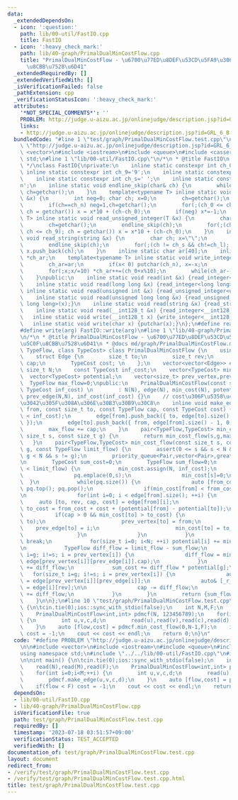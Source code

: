 ```yaml
---
data:
  _extendedDependsOn:
  - icon: ':question:'
    path: lib/00-util/FastIO.cpp
    title: FastIO
  - icon: ':heavy_check_mark:'
    path: lib/40-graph/PrimalDualMinCostFlow.cpp
    title: "PrimalDualMinCostFlow - \u6700\u77ED\u8DEF\u53CD\u5FA9\u306E\u6700\u5C0F\
      \u8CBB\u7528\u6D41"
  _extendedRequiredBy: []
  _extendedVerifiedWith: []
  _isVerificationFailed: false
  _pathExtension: cpp
  _verificationStatusIcon: ':heavy_check_mark:'
  attributes:
    '*NOT_SPECIAL_COMMENTS*': ''
    PROBLEM: http://judge.u-aizu.ac.jp/onlinejudge/description.jsp?id=GRL_6_B
    links:
    - http://judge.u-aizu.ac.jp/onlinejudge/description.jsp?id=GRL_6_B
  bundledCode: "#line 1 \"test/graph/PrimalDualMinCostFlow.test.cpp\"\n#define PROBLEM\
    \ \"http://judge.u-aizu.ac.jp/onlinejudge/description.jsp?id=GRL_6_B\"\n\n#include\
    \ <vector>\n#include <iostream>\n#include <queue>\n#include <cassert>\nusing namespace\
    \ std;\n#line 1 \"lib/00-util/FastIO.cpp\"\n/*\n * @title FastIO\n * @docs md/util/FastIO.md\n\
    \ */\nclass FastIO{\nprivate:\n    inline static constexpr int ch_0='0';\n   \
    \ inline static constexpr int ch_9='9';\n    inline static constexpr int ch_n='-';\n\
    \    inline static constexpr int ch_s=' ';\n    inline static constexpr int ch_l='\\\
    n';\n    inline static void endline_skip(char& ch) {\n        while(ch==ch_l)\
    \ ch=getchar();\n    }\n    template<typename T> inline static void read_integer(T\
    \ &x) {\n        int neg=0; char ch; x=0;\n        ch=getchar();\n        endline_skip(ch);\n\
    \        if(ch==ch_n) neg=1,ch=getchar();\n        for(;(ch_0 <= ch && ch <= ch_9);\
    \ ch = getchar()) x = x*10 + (ch-ch_0);\n        if(neg) x*=-1;\n    }\n    template<typename\
    \ T> inline static void read_unsigned_integer(T &x) {\n        char ch; x=0;\n\
    \        ch=getchar();\n        endline_skip(ch);\n        for(;(ch_0 <= ch &&\
    \ ch <= ch_9); ch = getchar()) x = x*10 + (ch-ch_0);\n    }\n    inline static\
    \ void read_string(string &x) {\n        char ch; x=\"\";\n        ch=getchar();\n\
    \        endline_skip(ch);\n        for(;(ch != ch_s && ch!=ch_l); ch = getchar())\
    \ x.push_back(ch);\n    }\n    inline static char ar[40];\n    inline static char\
    \ *ch_ar;\n    template<typename T> inline static void write_integer(T x) {\n\
    \        ch_ar=ar;\n        if(x< 0) putchar(ch_n), x=-x;\n        if(x==0) putchar(ch_0);\n\
    \        for(;x;x/=10) *ch_ar++=(ch_0+x%10);\n        while(ch_ar--!=ar) putchar(*ch_ar);\n\
    \    }\npublic:\n    inline static void read(int &x) {read_integer<int>(x);}\n\
    \    inline static void read(long long &x) {read_integer<long long>(x);}\n   \
    \ inline static void read(unsigned int &x) {read_unsigned_integer<unsigned int>(x);}\n\
    \    inline static void read(unsigned long long &x) {read_unsigned_integer<unsigned\
    \ long long>(x);}\n    inline static void read(string &x) {read_string(x);}\n\
    \    inline static void read(__int128_t &x) {read_integer<__int128_t>(x);}\n \
    \   inline static void write(__int128_t x) {write_integer<__int128_t>(x);}\n \
    \   inline static void write(char x) {putchar(x);}\n};\n#define read(arg) FastIO::read(arg)\n\
    #define write(arg) FastIO::write(arg)\n#line 1 \"lib/40-graph/PrimalDualMinCostFlow.cpp\"\
    \n/*\n * @title PrimalDualMinCostFlow - \u6700\u77ED\u8DEF\u53CD\u5FA9\u306E\u6700\
    \u5C0F\u8CBB\u7528\u6D41\n * @docs md/graph/PrimalDualMinCostFlow.md\n */\ntemplate<class\
    \ TypeFlow, class TypeCost> class PrimalDualMinCostFlow {\n    using Pair = pair<TypeCost,size_t>;\n\
    \    struct Edge {\n        size_t to;\n        size_t rev;\n        TypeFlow\
    \ cap;\n        TypeCost cost; \n    };\n    vector<vector<Edge>> edge;\n    const\
    \ size_t N;\n    const TypeCost inf_cost;\n    vector<TypeCost> min_cost;\n  \
    \  vector<TypeCost> potential;\n    vector<size_t> prev_vertex,prev_edge;\n  \
    \  TypeFlow max_flow=0;\npublic:\n    PrimalDualMinCostFlow(const size_t N, const\
    \ TypeCost inf_cost) \n        : N(N), edge(N), min_cost(N), potential(N,0), prev_vertex(N,N),\
    \ prev_edge(N,N), inf_cost(inf_cost) {}\n    // cost\u306F\u5358\u4F4D\u6D41\u91CF\
    \u3042\u305F\u308A\u306E\u30B3\u30B9\u30C8\n    inline void make_edge(const size_t\
    \ from, const size_t to, const TypeFlow cap, const TypeCost cost) {\n        assert(cost\
    \ < inf_cost);\n        edge[from].push_back({ to, edge[to].size(), cap, cost\
    \ });\n        edge[to].push_back({ from, edge[from].size() - 1, 0, -cost });\n\
    \        max_flow += cap;\n    }\n    pair<TypeFlow,TypeCost> min_cost_flow(const\
    \ size_t s, const size_t g) {\n        return min_cost_flow(s,g,max_flow);\n \
    \   }\n    pair<TypeFlow,TypeCost> min_cost_flow(const size_t s, const size_t\
    \ g, const TypeFlow limit_flow) {\n        assert(0 <= s && s < N && 0 <= g &&\
    \ g < N && s != g);\n        priority_queue<Pair,vector<Pair>,greater<Pair>> pq;\n\
    \n        TypeCost sum_cost=0;\n        TypeFlow sum_flow=0;\n        while(sum_flow\
    \ < limit_flow) {\n            min_cost.assign(N, inf_cost);\n            {\n\
    \                pq.emplace(0,s);\n                min_cost[s]=0;\n          \
    \  }\n            while(pq.size()) {\n                auto [from_cost, from] =\
    \ pq.top(); pq.pop();\n                if(min_cost[from] < from_cost) continue;\n\
    \n                for(int i=0; i < edge[from].size(); ++i) {\n               \
    \     auto [to, rev, cap, cost] = edge[from][i];\n                    TypeCost\
    \ to_cost = from_cost + cost + (potential[from] - potential[to]);\n          \
    \          if(cap > 0 && min_cost[to] > to_cost) {\n                        pq.emplace(to_cost,\
    \ to);\n                        prev_vertex[to] = from;\n                    \
    \    prev_edge[to] = i;\n                        min_cost[to] = to_cost;\n   \
    \                 }\n                }\n            }\n            if(min_cost[g]==inf_cost)\
    \ break;\n            for(size_t i=0; i<N; ++i) potential[i] += min_cost[i];\n\
    \n            TypeFlow diff_flow = limit_flow - sum_flow;\n            for(size_t\
    \ i=g; i!=s; i = prev_vertex[i]) {\n                diff_flow = min(diff_flow,\
    \ edge[prev_vertex[i]][prev_edge[i]].cap);\n            }\n            sum_flow\
    \ += diff_flow;\n            sum_cost += diff_flow * potential[g];\n         \
    \   for(size_t i=g; i!=s; i = prev_vertex[i]) {\n                auto& [_to,rev,cap,_cost]\
    \ = edge[prev_vertex[i]][prev_edge[i]];\n                auto& [_r_to,_r_rev,r_cap,_r_cost]\
    \ = edge[i][rev];\n\n                cap -= diff_flow;\n                r_cap\
    \ += diff_flow;\n            }\n        }\n        return {sum_flow, sum_cost};\n\
    \    }\n\n};\n#line 10 \"test/graph/PrimalDualMinCostFlow.test.cpp\"\n\nint main()\
    \ {\n\tcin.tie(0);ios::sync_with_stdio(false);\n    int N,M,F;\n    read(N),read(M),read(F);\n\
    \    PrimalDualMinCostFlow<int,int> pdmcf(N, 123456789);\n    for(int i=0;i<M;++i)\
    \ {\n        int u,v,c,d;\n        read(u),read(v),read(c),read(d);\n        pdmcf.make_edge(u,v,c,d);\n\
    \    }\n    auto [flow,cost] = pdmcf.min_cost_flow(0,N-1,F);\n    if(flow < F)\
    \ cost = -1;\n    cout << cost << endl;\n    return 0;\n}\n"
  code: "#define PROBLEM \"http://judge.u-aizu.ac.jp/onlinejudge/description.jsp?id=GRL_6_B\"\
    \n\n#include <vector>\n#include <iostream>\n#include <queue>\n#include <cassert>\n\
    using namespace std;\n#include \"../../lib/00-util/FastIO.cpp\"\n#include \"../../lib/40-graph/PrimalDualMinCostFlow.cpp\"\
    \n\nint main() {\n\tcin.tie(0);ios::sync_with_stdio(false);\n    int N,M,F;\n\
    \    read(N),read(M),read(F);\n    PrimalDualMinCostFlow<int,int> pdmcf(N, 123456789);\n\
    \    for(int i=0;i<M;++i) {\n        int u,v,c,d;\n        read(u),read(v),read(c),read(d);\n\
    \        pdmcf.make_edge(u,v,c,d);\n    }\n    auto [flow,cost] = pdmcf.min_cost_flow(0,N-1,F);\n\
    \    if(flow < F) cost = -1;\n    cout << cost << endl;\n    return 0;\n}"
  dependsOn:
  - lib/00-util/FastIO.cpp
  - lib/40-graph/PrimalDualMinCostFlow.cpp
  isVerificationFile: true
  path: test/graph/PrimalDualMinCostFlow.test.cpp
  requiredBy: []
  timestamp: '2023-07-18 03:51:57+09:00'
  verificationStatus: TEST_ACCEPTED
  verifiedWith: []
documentation_of: test/graph/PrimalDualMinCostFlow.test.cpp
layout: document
redirect_from:
- /verify/test/graph/PrimalDualMinCostFlow.test.cpp
- /verify/test/graph/PrimalDualMinCostFlow.test.cpp.html
title: test/graph/PrimalDualMinCostFlow.test.cpp
---
```

